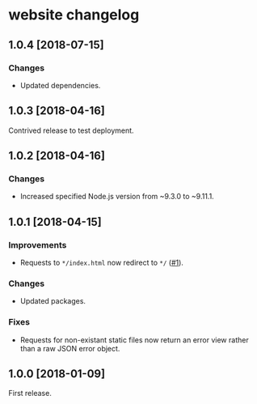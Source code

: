 # website changelog

## 1.0.4 [2018-07-15]

### Changes
* Updated dependencies.

## 1.0.3 [2018-04-16]

Contrived release to test deployment.

## 1.0.2 [2018-04-16]

### Changes
* Increased specified Node.js version from ~9.3.0 to ~9.11.1.

## 1.0.1 [2018-04-15]

### Improvements
* Requests to `*/index.html` now redirect to `*/` ([#1](https://github.com/GrantHeaslip/website/issues/1)).

### Changes
* Updated packages.

### Fixes
* Requests for non-existant static files now return an error view rather than a raw JSON error object.

## 1.0.0 [2018-01-09]

First release.
